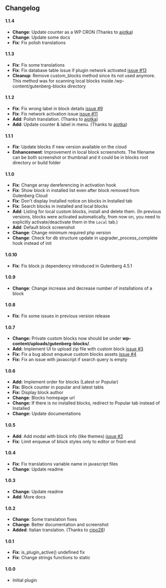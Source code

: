 ## Changelog

#### 1.1.4
* **Change**: Update counter as a WP CRON (Thanks to [ajotka](https://github.com/front/cloud-blocks/pull/14))
* **Change**: Update some docs
* **Fix**: Fix polish translations

#### 1.1.3
* **Fix**: Fix some translations
* **Fix**: Fix database table issue if plugin network activated [issue #13](https://github.com/front/cloud-blocks/issues/13)
* **Cleanup**: Remove custom_blocks method since its not used anymore. This method was for scanning local blocks inside /wp-content/gutenberg-blocks directory

#### 1.1.2
* **Fix**: Fix wrong label in block details [issue #9](https://github.com/front/cloud-blocks/issues/9)
* **Fix**: Fix network activation issue [issue #11](https://github.com/front/cloud-blocks/issues/11)
* **Add**: Polish translation. (Thanks to [ajotka](https://github.com/front/cloud-blocks/pull/8))
* **Add**: Update counter & label in menu. (Thanks to [ajotka](https://github.com/front/cloud-blocks/pull/10))


#### 1.1.1
* **Fix**: Update blocks if new version available on the cloud
* **Enhancement**: Improvement in local block screenshots. The filename can be both screenshot or thumbnail and it could be in blocks root directory or build folder

#### 1.1.0
* **Fix**: Change array dereferencing in activation hook
* **Fix**: Show block in installed list even after block removed from Gutenberg Cloud
* **Fix**: Don't display Installed notice on blocks in Installed tab
* **Fix**: Search blocks in installed and local blocks
* **Add**: Listing for local custom blocks, install and delete them. (In previous versions, blocks were activated automatically, from now on, you need to explicitly activate/deactivate them in the `Local` tab.)
* **Add**: Default block screenshot
* **Change**: Change minimum required php version
* **Change**: Check for db structure update in upgrader_process_complete hook instead of init

#### 1.0.10
* **Fix**: Fix block js dependency introduced in Gutenberg 4.5.1

#### 1.0.9
* **Change**: Change increase and decrease number of installations of a block

#### 1.0.8
* **Fix**: Fix some issues in previous version release

#### 1.0.7
* **Change:** Private custom blocks now should be under **wp-content/uploads/gutenberg-blocks/**.
* **Add:** Implement UI to upload zip file with custom block [issue #3](https://github.com/front/cloud-blocks/issues/3)
* **Fix:** Fix a bug about enqueue custom blocks assets [issue #4](https://github.com/front/cloud-blocks/issues/4)
* **Fix:** Fix an issue with javascript if search query is empty

#### 1.0.6
* **Add:** Implement order for blocks (Latest or Popular)
* **Fix:** Block counter in popular and latest tabls
* **Fix:** Display block author
* **Change**: Blocks homepage url 
* **Change:** If there is no installed blocks, redirect to Popular tab instead of Installed
* **Change:** Update documentations

#### 1.0.5
* **Add**: Add modal with block info (like themes) [issue #2](https://github.com/front/cloud-blocks/issues/2)
* **Fix**: Limit enqueue of block styles only to editor or front-end

#### 1.0.4
* **Fix**: Fix translations variable name in javascript files
* **Change**: Update readme

#### 1.0.3
* **Change**: Update readme
* **Add**: More docs

#### 1.0.2
* **Change**: Some translation fixes
* **Change**: Better documentation and screenshot
* **Added**: Italian translation. (Thanks to [cipo28](https://github.com/front/cloud-blocks/pull/1))

#### 1.0.1
* **Fix**: is_plugin_active() undefined fix
* **Fix**: Change strings functions to static

#### 1.0.0
* Initial plugin
